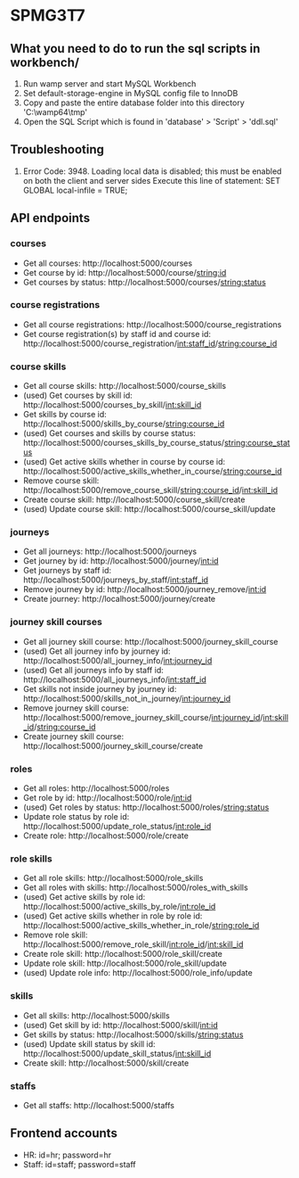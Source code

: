 # SPMG3T7

## What you need to do to run the sql scripts in workbench/
1. Run wamp server and start MySQL Workbench
2. Set default-storage-engine in MySQL config file to InnoDB
3. Copy and paste the entire database folder into this directory 'C:\wamp64\tmp'
4. Open the SQL Script which is found in 'database' > 'Script' > 'ddl.sql'

## Troubleshooting
1. Error Code: 3948. Loading local data is disabled; this must be enabled on both the client and server sides
   Execute this line of statement: SET GLOBAL local-infile = TRUE;

## API endpoints
### courses
- Get all courses: http://localhost:5000/courses
- Get course by id: http://localhost:5000/course/<string:id>
- Get courses by status: http://localhost:5000/courses/<string:status>

### course registrations
- Get all course registrations: http://localhost:5000/course_registrations
- Get course registration(s) by staff id and course id: http://localhost:5000/course_registration/<int:staff_id>/<string:course_id>

### course skills
- Get all course skills: http://localhost:5000/course_skills
- (used) Get courses by skill id: http://localhost:5000/courses_by_skill/<int:skill_id>
- Get skills by course id: http://localhost:5000/skills_by_course/<string:course_id>
- (used) Get courses and skills by course status: http://localhost:5000/courses_skills_by_course_status/<string:course_status>
- (used) Get active skills whether in course by course id: http://localhost:5000/active_skills_whether_in_course/<string:course_id>
- Remove course skill: http://localhost:5000/remove_course_skill/<string:course_id>/<int:skill_id>
- Create course skill: http://localhost:5000/course_skill/create
- (used) Update course skill: http://localhost:5000/course_skill/update

### journeys
- Get all journeys: http://localhost:5000/journeys
- Get journey by id: http://localhost:5000/journey/<int:id>
- Get journeys by staff id: http://localhost:5000/journeys_by_staff/<int:staff_id>
- Remove journey by id: http://localhost:5000/journey_remove/<int:id>
- Create journey: http://localhost:5000/journey/create

### journey skill courses
- Get all journey skill course: http://localhost:5000/journey_skill_course
- (used) Get all journey info by journey id: http://localhost:5000/all_journey_info/<int:journey_id>
- (used) Get all journeys info by staff id: http://localhost:5000/all_journeys_info/<int:staff_id>
- Get skills not inside journey by journey id: http://localhost:5000/skills_not_in_journey/<int:journey_id>
- Remove journey skill course: http://localhost:5000/remove_journey_skill_course/<int:journey_id>/<int:skill_id>/<string:course_id>
- Create journey skill course: http://localhost:5000/journey_skill_course/create

### roles
- Get all roles: http://localhost:5000/roles
- Get role by id: http://localhost:5000/role/<int:id>
- (used) Get roles by status: http://localhost:5000/roles/<string:status>
- Update role status by role id: http://localhost:5000/update_role_status/<int:role_id>
- Create role: http://localhost:5000/role/create

### role skills
- Get all role skills: http://localhost:5000/role_skills
- Get all roles with skills: http://localhost:5000/roles_with_skills
- (used) Get active skills by role id: http://localhost:5000/active_skills_by_role/<int:role_id>
- (used) Get active skills whether in role by role id: http://localhost:5000/active_skills_whether_in_role/<string:role_id>
- Remove role skill: http://localhost:5000/remove_role_skill/<int:role_id>/<int:skill_id>
- Create role skill: http://localhost:5000/role_skill/create
- Update role skill: http://localhost:5000/role_skill/update
- (used) Update role info: http://localhost:5000/role_info/update

### skills
- Get all skills: http://localhost:5000/skills
- (used) Get skill by id: http://localhost:5000/skill/<int:id>
- Get skills by status: http://localhost:5000/skills/<string:status>
- (used) Update skill status by skill id: http://localhost:5000/update_skill_status/<int:skill_id>
- Create skill: http://localhost:5000/skill/create

### staffs
- Get all staffs: http://localhost:5000/staffs

## Frontend accounts
- HR: id=hr; password=hr
- Staff: id=staff; password=staff
